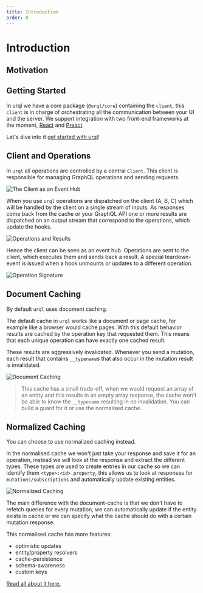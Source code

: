 ```yaml
---
title: Introduction
order: 0
---
```


# Introduction

<!-- TODO: Write about urql -->

## Motivation

<!-- TODO: Why is urql a thing? What can the user expect? -->

## Getting Started

In urql we have a core package (`@urql/core`) containing the `client`, this `client` is in charge
of orchestrating all the communication between your UI and the server. We support integration with
two front-end frameworks at the moment, [React](https://reactjs.org/) and [Preact](https://preactjs.com/).

Let's dive into it [get started with urql](./basics/README.md)!

## Client and Operations

In `urql` all operations are controlled by a central `Client`.
This client is responsible for managing GraphQL operations and sending requests.

![The Client as an Event Hub](./assets/urql-client-architecture.png)

When you use `urql` operations are dispatched on the client (A, B, C) which will be handled by the client on a
single stream of inputs. As responses come back from the cache or your GraphQL API one or more results are
dispatched on an output stream that correspond to the operations, which update the hooks.

![Operations and Results](./assets/urql-event-hub.png)

Hence the client can be seen as an event hub. Operations are sent to the client, which executes them and
sends back a result. A special teardown-event is issued when a hook unmounts or updates to a different
operation.

![Operation Signature](./assets/urql-signals.png)

## Document Caching

By default `urql` uses document caching.

<!-- TODO: Explain document caching -->

The default cache in `urql` works like a document or page cache, for example like a browser would cache pages.
With this default behavior results are cached by the operation key that requested them. This means that
each unique operation can have exactly one cached result.

These results are aggressively invalidated. Whenever you send a mutation, each result that contains `__typename`s
that also occur in the mutation result is invalidated.

![Document Caching](./assets/urql-document-caching.png)

> This cache has a small trade-off, when we would request an array of an entity and this results in an empty array response,
> the cache won't be able to know the `__typename` resulting in no invalidation. You can build a guard for it or use the
> normalised cache.

## Normalized Caching

You can choose to use normalized caching instead.

In the normalised cache we won't just take your response and save it for an operation, instead we will look at the response
and extract the different types. These types are used to create entries in our cache so we can identify them `<type>:<id>.property`,
this allows us to look at responses for `mutations/subscriptions` and automatically update existing entities.

![Normalized Caching](./assets/urql-normalized-cache.png)

The main difference with the document-cache is that we don't have to refetch queries for every mutation, we can automatically update
if the entity exists in cache or we can specify what the cache should do with a certain mutation response.

This normalised cache has more features:

- optimistic updates
- entity/property resolvers
- cache-persistence
- schema-awareness
- custom keys

[Read all about it here.](./graphcache/README.md)

